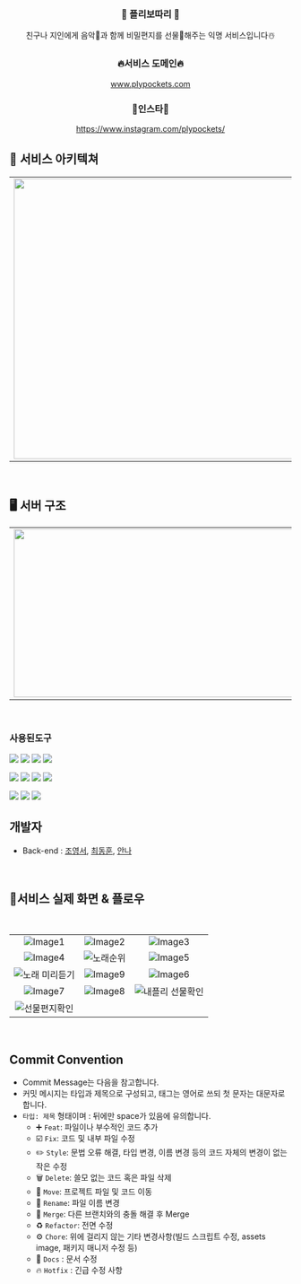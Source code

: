 <div align="center">

### 🎄 플리보따리 🎄 

친구나 지인에게 음악🎤과 함께 비밀편지를 선물🎁해주는 익명 서비스입니다☃️


### 🔥서비스 도메인🔥

www.plypockets.com

### 🌸인스타🌸

https://www.instagram.com/plypockets/

</div>    


## 💾 서비스 아키텍쳐
<table>
  <tr>
    <td><img src=https://github.com/Playlist-pack/Server/assets/58305106/6ee62b00-9aa2-407a-b135-7b7d8f014c72 width="650" height="500"></td>
  </tr>
</table>
<br>

## 🖥️ 서버 구조
<table>
  <tr>
    <td><img src="https://github.com/Playlist-pack/Server/assets/58305106/a9aadbf6-a43e-4481-be5d-1f3fbd5eb56e" width="650" height="300"></td>
  </tr>
</table>
<br>


### 사용된도구
<p>
 <img src="https://img.shields.io/badge/Java-007396?style=flat-square&logo=Java&logoColor=white"/>
 <img src="https://img.shields.io/badge/Spring-6DB33F?style=flat-square&logo=Spring&logoColor=white"/>
 <img src="https://img.shields.io/badge/SpringBoot-6DB33F?style=flat-square&logo=springboot&logoColor=white"/>
 <img src="https://img.shields.io/badge/MySQL-4479A1?style=flat-square&logo=MySQL&logoColor=white"/>
</p>
<p>
 <img src="https://img.shields.io/badge/Github Actions-2088FF?style=flat&logo=githubactions&logoColor=white"/>
 <img src="https://img.shields.io/badge/AWS EC2-FF9900?style=flat-square&logo=amazonec2&logoColor=white"/>
 <img src="https://img.shields.io/badge/AWS RDS-527FFF?style=flat-square&logo=amazonrds&logoColor=white"/>
 <img src="https://img.shields.io/badge/Amazon S3-569A31?style=flat&logo=amazons3&logoColor=white"/>
</p>
<p>
 <img src="https://img.shields.io/badge/Postman-FF6C37?style=flat-square&logo=Postman&logoColor=white"/>
 <img src="https://img.shields.io/badge/Intellij IDEA-000000?style=flat-square&logo=intellijidea&logoColor=white"/>
 <img src="https://img.shields.io/badge/Swagger-85EA2D?style=flat-square&logo=intellijidea&logoColor=white"/>

</p>

## 개발자



- Back-end : [조영서](https://github.com/dudrhy12), [최동훈](https://github.com/ulsandonghun), [안나](https://github.com/An0401na)
  
<br>

## 🔎서비스 실제 화면 & 플로우  
<br>

 |  |  |  |
|:-:|:-:|:-:|
| ![Image1](https://github.com/Playlist-pack/Server/assets/58305106/a9711011-707f-48b1-b418-2bceca4825db) | ![Image2](https://github.com/Playlist-pack/Server/assets/58305106/11a3834f-5685-4bae-a610-3cff138dc9aa)| ![Image3](https://github.com/Playlist-pack/Server/assets/58305106/a24c3bc4-a62c-46de-8916-0b8184462824) |
| ![Image4](https://github.com/Playlist-pack/Server/assets/58305106/1714a556-a86b-4298-a429-49b9b01868c5) | ![노래순위](https://github.com/Playlist-pack/Server/assets/58305106/03993e8b-9841-4227-8070-1d6c0511f85e)| ![Image5](https://github.com/Playlist-pack/Server/assets/58305106/6933a2c2-03ae-4b0b-ba4a-0786b816f834) |
| ![노래 미리듣기](https://github.com/Playlist-pack/Server/assets/58305106/5b40aa0f-8a4d-41ad-8454-1512601c2609) | ![Image9](https://github.com/Playlist-pack/Server/assets/58305106/e98ced27-8df7-4856-bfe0-4b8b7a572345) | ![Image6](https://github.com/Playlist-pack/Server/assets/58305106/a23b17d3-7131-4326-8e54-c08a4d875e56) |
| ![Image7](https://github.com/Playlist-pack/Server/assets/58305106/80e150b9-e8fa-4d8c-9171-363de1eee105) | ![Image8](https://github.com/Playlist-pack/Server/assets/58305106/c362456b-361d-4d2f-96e4-6e3a15468422) | ![내플리 선물확인](https://github.com/Playlist-pack/Server/assets/58305106/eafa9859-b699-4ba7-b0e5-516755a5d4fc)|
| ![선물편지확인](https://github.com/Playlist-pack/Server/assets/58305106/dbdae2bc-a9ec-47ed-931c-6b392682616e)|


<br>  


## Commit Convention
- Commit Message는 다음을 참고합니다.
- 커밋 메시지는 타입과 제목으로 구성되고, 태그는 영어로 쓰되 첫 문자는 대문자로 합니다.
- `타입: 제목` 형태이며 : 뒤에만 space가 있음에 유의합니다.
    - ➕ `Feat`: 파일이나 부수적인 코드 추가
    - ☑️ `Fix`: 코드 및 내부 파일 수정
    - ✏️ `Style`: 문법 오류 해결, 타입 변경, 이름 변경 등의 코드 자체의 변경이 없는 작은 수정
    - 🗑️ `Delete`: 쓸모 없는 코드 혹은 파일 삭제
    - 🚚 `Move`: 프로젝트 파일 및 코드 이동
    - 📛 `Rename`: 파일 이름 변경
    - 🔀 `Merge`: 다른 브랜치와의 충돌 해결 후 Merge
    - ♻️ `Refactor`: 전면 수정
    - ⚙️ `Chore`: 위에 걸리지 않는 기타 변경사항(빌드 스크립트 수정, assets image, 패키지 매니저 수정 등)
    - 📃 `Docs` : 문서 수정
    - 🔥 `Hotfix` : 긴급 수정 사항

<br>
